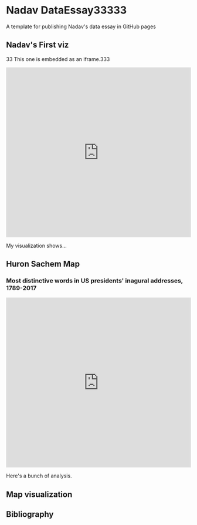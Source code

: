 # Nadav DataEssay33333

A template for publishing Nadav's data essay in GitHub pages 

## Nadav's First viz 
33
This one is embedded as an iframe.333

<iframe title="Flourish Chart" aria-label="Chart Visualization" id="flourish-chart-22354618" src="https://public.flourish.studio/visualisation/22354618/embed" scrolling="no" frameborder="0" style="width: 0; min-width: 100% !important; border: none;" height="463" data-external="1"></iframe>  
<script type="text/javascript">
!function() {
    "use strict";
    window.addEventListener("message", function(a) {
        if (void 0 !== a.data["datawrapper-height"]) {
            var e = document.querySelectorAll("iframe");
            for (var t in a.data["datawrapper-height"])
                for (var r, i = 0; r = e[i]; i++)
                    if (r.contentWindow === a.source) {
                        var d = a.data["datawrapper-height"][t] + "px";
                        r.style.height = d;
                    }
        }
    });
}();
</script>

My visualization shows...

## Huron Sachem Map

### Most distinctive words in US presidents' inagural addresses, 1789-2017

<iframe title="Flourish Map" aria-label="Map Visualization" id="flourish-map-22403330" src="https://public.flourish.studio/visualisation/22403330/embed" scrolling="no" frameborder="0" style="width: 0; min-width: 100% !important; border: none;" height="463" data-external="1"></iframe>  
<script type="text/javascript">
!function() {
    "use strict";
    window.addEventListener("message", function(a) {
        if (void 0 !== a.data["datawrapper-height"]) {
            var e = document.querySelectorAll("iframe");
            for (var t in a.data["datawrapper-height"])
                for (var r, i = 0; r = e[i]; i++)
                    if (r.contentWindow === a.source) {
                        var d = a.data["datawrapper-height"][t] + "px";
                        r.style.height = d;
                    }
        }
    });
}();
</script>


Here's a bunch of analysis.

## Map visualization

<!-- Add script to the <head> of your page to load the embeddable map component -->
<script type="module" src="https://js.arcgis.com/embeddable-components/4.32/arcgis-embeddable-components.esm.js"></script>
<!-- Add custom element to <body> of your page -->
 <arcgis-embedded-map style="height:600px;width:700px;" item-id="458d29ce19554d3eabdee1cb7eeb2114" theme="light" heading-enabled legend-enabled information-enabled share-enabled portal-url="https://brynmawrcollege.maps.arcgis.com" ></arcgis-embedded-map>

## Bibliography
